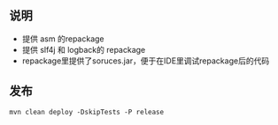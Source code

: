 
## 说明

* 提供 asm 的repackage
* 提供 slf4j 和 logback的 repackage
* repackage里提供了soruces.jar，便于在IDE里调试repackage后的代码

## 发布

`mvn clean deploy -DskipTests -P release`